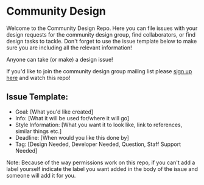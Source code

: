 # Community Design

Welcome to the Community Design Repo. Here you can file issues with your design requests for the community design group, find collaborators, or find design tasks to tackle. Don't forget to use the issue template below to make sure you are including all the relevant information!

Anyone can take (or make) a design issue!

If you'd like to join the community design group mailing list please [sign up here](http://ow.ly/WgQ9S) and watch this repo!

## Issue Template: 

* Goal: [What you'd like created]
* Info: [What it will be used for/where it will go]
* Style Information: [What you want it to look like, link to references, similar things etc.]
* Deadline: [When would you like this done by]
* Tag: [Design Needed, Developer Needed, Question, Staff Support Needed]

Note: Because of the way permissions work on this repo, if you can't add a label yourself indicate the label you want added in the body of the issue and someone will add it for you. 

